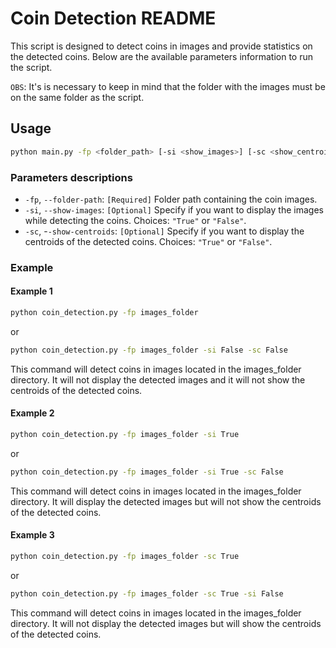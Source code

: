# Coin Detection README

This script is designed to detect coins in images and provide statistics on the detected coins. Below are the available parameters information to run the script.

`OBS`: It's is necessary to keep in mind that the folder with the images must be on the same folder as the script.

## Usage

```bash
python main.py -fp <folder_path> [-si <show_images>] [-sc <show_centroids>]
```

### Parameters descriptions

* `-fp`, `--folder-path`: `[Required]` Folder path containing the coin images.
* `-si`, `--show-images`: `[Optional]` Specify if you want to display the images while detecting the coins. Choices: `"True"` or `"False"`.
* `-sc`, -`-show-centroids`: `[Optional]` Specify if you want to display the centroids of the detected coins. Choices: `"True"` or `"False"`.

### Example
#### Example 1
```bash
python coin_detection.py -fp images_folder
```
or
```bash
python coin_detection.py -fp images_folder -si False -sc False
```
This command will detect coins in images located in the images_folder directory. It will not display the detected images and it will not show the centroids of the detected coins.

#### Example 2
```bash
python coin_detection.py -fp images_folder -si True
```
or
```bash
python coin_detection.py -fp images_folder -si True -sc False
```
This command will detect coins in images located in the images_folder directory. It will display the detected images but will not show the centroids of the detected coins.

#### Example 3
```bash
python coin_detection.py -fp images_folder -sc True
```
or
```bash
python coin_detection.py -fp images_folder -sc True -si False
```
This command will detect coins in images located in the images_folder directory. It will not display the detected images but will show the centroids of the detected coins.
